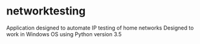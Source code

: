 # networktesting
Application designed to automate IP testing of home networks
Designed to work in Windows OS using Python version 3.5
